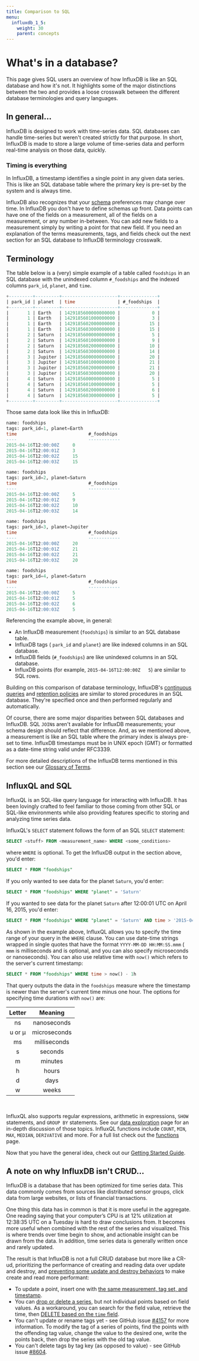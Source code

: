 ```yaml
---
title: Comparison to SQL
menu:
  influxdb_1_5:
    weight: 30
    parent: concepts
---
```


# What's in a database?

This page gives SQL users an overview of how InfluxDB is like an SQL database and how it's not.
It highlights some of the major distinctions between the two and provides a loose crosswalk between the different database terminologies and query languages.

## In general...

InfluxDB is designed to work with time-series data.
SQL databases can handle time-series but weren't created strictly for that purpose.
In short, InfluxDB is made to store a large volume of time-series data and perform real-time analysis on those data, quickly.

### Timing is everything

In InfluxDB, a timestamp identifies a single point in any given data series.
This is like an SQL database table where the primary key is pre-set by the system and is always time.

InfluxDB also recognizes that your [schema](/influxdb/v1.5/concepts/glossary/#schema) preferences may change over time.
In InfluxDB you don't have to define schemas up front.
Data points can have one of the fields on a measurement, all of the fields on a measurement, or any number in-between.
You can add new fields to a measurement simply by writing a point for that new field.
If you need an explanation of the terms measurements, tags, and fields check out the next section for an SQL database to InfluxDB terminology crosswalk.

## Terminology

The table below is a (very) simple example of a table  called `foodships` in an SQL database
with the unindexed column `#_foodships` and the indexed columns `park_id`, `planet`, and `time`.

``` sql
+---------+---------+---------------------+--------------+
| park_id | planet  | time                | #_foodships  |
+---------+---------+---------------------+--------------+
|       1 | Earth   | 1429185600000000000 |            0 |
|       1 | Earth   | 1429185601000000000 |            3 |
|       1 | Earth   | 1429185602000000000 |           15 |
|       1 | Earth   | 1429185603000000000 |           15 |
|       2 | Saturn  | 1429185600000000000 |            5 |
|       2 | Saturn  | 1429185601000000000 |            9 |
|       2 | Saturn  | 1429185602000000000 |           10 |
|       2 | Saturn  | 1429185603000000000 |           14 |
|       3 | Jupiter | 1429185600000000000 |           20 |
|       3 | Jupiter | 1429185601000000000 |           21 |
|       3 | Jupiter | 1429185602000000000 |           21 |
|       3 | Jupiter | 1429185603000000000 |           20 |
|       4 | Saturn  | 1429185600000000000 |            5 |
|       4 | Saturn  | 1429185601000000000 |            5 |
|       4 | Saturn  | 1429185602000000000 |            6 |
|       4 | Saturn  | 1429185603000000000 |            5 |
+---------+---------+---------------------+--------------+
```

Those same data look like this in InfluxDB:

```sql
name: foodships
tags: park_id=1, planet=Earth
time			               #_foodships
----			               ------------
2015-04-16T12:00:00Z	 0
2015-04-16T12:00:01Z	 3
2015-04-16T12:00:02Z	 15
2015-04-16T12:00:03Z	 15

name: foodships
tags: park_id=2, planet=Saturn
time			               #_foodships
----			               ------------
2015-04-16T12:00:00Z	 5
2015-04-16T12:00:01Z	 9
2015-04-16T12:00:02Z	 10
2015-04-16T12:00:03Z	 14

name: foodships
tags: park_id=3, planet=Jupiter
time			               #_foodships
----			               ------------
2015-04-16T12:00:00Z	 20
2015-04-16T12:00:01Z	 21
2015-04-16T12:00:02Z	 21
2015-04-16T12:00:03Z	 20

name: foodships
tags: park_id=4, planet=Saturn
time			               #_foodships
----			               ------------
2015-04-16T12:00:00Z	 5
2015-04-16T12:00:01Z	 5
2015-04-16T12:00:02Z	 6
2015-04-16T12:00:03Z	 5
```

Referencing the example above, in general:

* An InfluxDB measurement (`foodships`) is similar to an SQL database table.
* InfluxDB tags ( `park_id` and `planet`) are like indexed columns in an SQL database.
* InfluxDB fields (`#_foodships`) are like unindexed columns in an SQL database.
* InfluxDB points (for example, `2015-04-16T12:00:00Z	5`) are similar to SQL rows.

Building on this comparison of database terminology,
InfluxDB's [continuous queries](/influxdb/v1.5/concepts/glossary/#continuous-query-cq)
and [retention policies](/influxdb/v1.5/concepts/glossary/#retention-policy-rp) are
similar to stored procedures in an SQL database.
They're specified once and then performed regularly and automatically.

Of course, there are some major disparities between SQL databases and InfluxDB.
SQL `JOIN`s aren't available for InfluxDB measurements; your schema design should reflect that difference.
And, as we mentioned above, a measurement is like an SQL table where the primary index is always pre-set to time.
InfluxDB timestamps must be in UNIX epoch (GMT) or formatted as a date-time string valid under RFC3339.

For more detailed descriptions of the InfluxDB terms mentioned in this section see our [Glossary of Terms](/influxdb/v1.5/concepts/glossary/).

## InfluxQL and SQL

InfluxQL is an SQL-like query language for interacting with InfluxDB.
It has been lovingly crafted to feel familiar to those coming from other
SQL or SQL-like environments while also providing features specific
to storing and analyzing time series data.

InfluxQL's `SELECT` statement follows the form of an SQL `SELECT` statement:

```sql
SELECT <stuff> FROM <measurement_name> WHERE <some_conditions>
```
where `WHERE` is optional.
To get the InfluxDB output in the section above, you'd enter:

```sql
SELECT * FROM "foodships"
```

If you only wanted to see data for the planet `Saturn`, you'd enter:

```sql
SELECT * FROM "foodships" WHERE "planet" = 'Saturn'
```

If you wanted to see data for the planet `Saturn` after 12:00:01 UTC on April 16, 2015, you'd enter:

```sql
SELECT * FROM "foodships" WHERE "planet" = 'Saturn' AND time > '2015-04-16 12:00:01'
```

As shown in the example above, InfluxQL allows you to specify the time range of your query in the `WHERE` clause.
You can use date-time strings wrapped in single quotes that have the
format `YYYY-MM-DD HH:MM:SS.mmm`
( `mmm` is milliseconds and is optional, and you can also specify microseconds or nanoseconds).
You can also use relative time with `now()` which refers to the server's current timestamp:

```sql
SELECT * FROM "foodships" WHERE time > now() - 1h
```

That query outputs the data in the `foodships` measure where the timestamp is newer than the server's current time minus one hour.
The options for specifying time durations with `now()` are:

|Letter|Meaning|
|:---:|:---:|
| ns | nanoseconds |
|u or µ|microseconds|
| ms | milliseconds |
|s | seconds   		|
| m        | minutes   		|
| h        | hours   		|
| d        | days   		|
| w        | weeks   		|

<br/>

InfluxQL also supports regular expressions, arithmetic in expressions, `SHOW` statements, and `GROUP BY` statements.
See our [data exploration](/influxdb/v1.5/query_language/data_exploration/) page for an in-depth discussion of those topics.
InfluxQL functions include `COUNT`, `MIN`, `MAX`, `MEDIAN`, `DERIVATIVE` and more.
For a full list check out the [functions](/influxdb/v1.5/query_language/functions/) page.

Now that you have the general idea, check out our [Getting Started Guide](/influxdb/v1.5/introduction/getting-started/).

## A note on why InfluxDB isn't CRUD...

InfluxDB is a database that has been optimized for time series data.
This data commonly comes from sources like distributed sensor groups, click data from large websites, or lists of financial transactions.

One thing this data has in common is that it is more useful in the aggregate.
One reading saying that your computer’s CPU is at 12% utilization at 12:38:35 UTC on a Tuesday is hard to draw conclusions from.
It becomes more useful when combined with the rest of the series and visualized.
This is where trends over time begin to show, and actionable insight can be drawn from the data.
In addition, time series data is generally written once and rarely updated.

The result is that InfluxDB is not a full CRUD database but more like a CR-ud, prioritizing the performance of creating and reading data over update and destroy, and [preventing some update and destroy behaviors](/influxdb/v1.5/concepts/insights_tradeoffs/) to make create and read more performant:
* To update a point, insert one with [the same measurement, tag set, and timestamp](/influxdb/v1.5/troubleshooting/frequently-asked-questions/#how-does-influxdb-handle-duplicate-points).
* You can [drop or delete a series](/influxdb/v1.5/query_language/database_management/#drop-series-from-the-index-with-drop-series), but not individual points based on field values. As a workaround, you can search for the field value, retrieve the time, then [DELETE based on the `time` field](/influxdb/v1.5/query_language/database_management/#delete-series-with-delete).
* You can't update or rename tags yet - see GitHub issue [#4157](https://github.com/influxdata/influxdb/issues/4157) for more information. To modify the tag of a series of points, find the points with the offending tag value, change the value to the desired one, write the points back, then drop the series with the old tag value.
* You can't delete tags by tag key (as opposed to value) - see GitHub issue [#8604](https://github.com/influxdata/influxdb/issues/8604).
